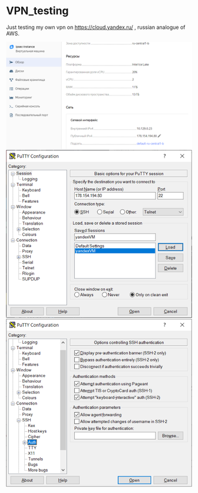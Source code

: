 # VPN_testing
Just testing my own vpn on https://cloud.yandex.ru/ , russian analogue of AWS.

![Showing network](./img/1.png)
![PuttyConf1](./img/2.png)
![PuttyConf2](./img/3.png)
